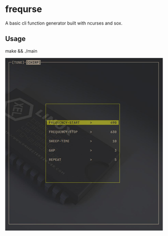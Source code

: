 # frequrse
A basic cli function generator built with ncurses and sox.

## Usage
make && ./main

![interface](./interface.jpg)
